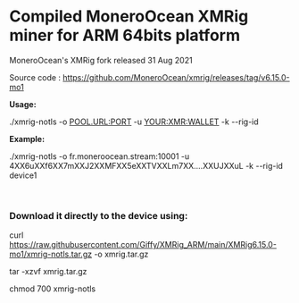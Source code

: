 # Compiled MoneroOcean XMRig miner for ARM 64bits platform

MoneroOcean's XMRig fork released 31 Aug 2021

Source code : https://github.com/MoneroOcean/xmrig/releases/tag/v6.15.0-mo1


<b>Usage:</b>

./xmrig-notls -o <POOL.URL:PORT> -u <YOUR:XMR:WALLET> -k --rig-id <RIG-NAME>
  
<b>Example:</b>

./xmrig-notls -o fr.moneroocean.stream:10001 -u 4XX6uXXf6XX7mXXJ2XXMFXX5eXXTVXXLm7XX....XXUJXXuL -k --rig-id device1 
  
<br>
  
### Download it directly to the device using:
  
curl https://raw.githubusercontent.com/Giffy/XMRig_ARM/main/XMRig6.15.0-mo1/xmrig-notls.tar.gz -o xmrig.tar.gz
  
tar -xzvf xmrig.tar.gz
  
chmod 700 xmrig-notls

